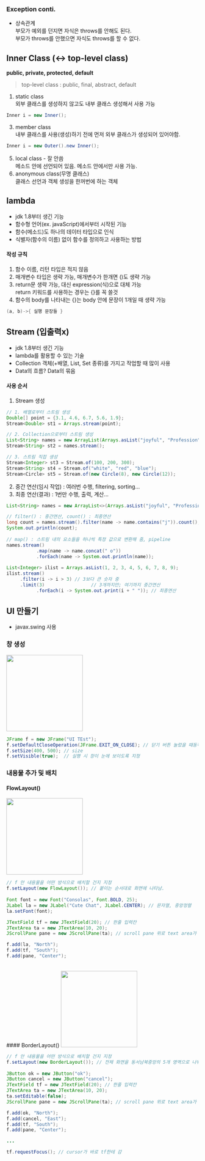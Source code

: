 ### Exception conti.
- 상속관계<br>
부모가 예외를 던지면 자식은 throws를 안해도 된다.<br>
부모가 throws를 안했으면 자식도 throws를 할 수 없다.

## Inner Class (<-> top-level class)
<b>public, private, protected, default</b>
> top-level class : public, final, abstract, default
1. static class<br>
  외부 클래스를 생성하지 않고도 내부 클래스 생성해서 사용 가능<br>
  ```java
  Inner i = new Inner();
  ```
3. member class<br>
  내부 클래스를 사용(생성)하기 전에 먼저 외부 클래스가 생성되어 있어야함.<br>
  ```java
  Inner i = new Outer().new Inner();
  ```
5. local class - 잘 안씀<br>
  메소드 안에 선언되어 있음. 메소드 안에서만 사용 가능.
7. anonymous class(무명 클래스)<br>
  클래스 선언과 객체 생성을 한꺼번에 하는 객체<br>

## lambda
- jdk 1.8부터 생긴 기능
- 함수형 언어(ex. javaScript)에서부터 시작된 기능
- 함수(메소드)도 하나의 데이터 타입으로 인식
- 식별자(함수의 이름) 없이 함수를 정의하고 사용하는 방법<br>

#### 작성 규칙
1. 함수 이름, 리턴 타입은 적지 않음
2. 매개변수 타입은 생략 가능, 매개변수가 한개면 ()도 생략 가능
3. return문 생략 가능, 대신 expression(식)으로 대체 가능<br>
  return 키워드를 사용하는 경우는 {}를 꼭 쓸것
4. 함수의 body를 나타내는 {}는 body 안에 문장이 1개일 때 생략 가능
```java
(a, b)->{ 실행 문장들 }
```

## Stream (입출력x)
- jdk 1.8부터 생긴 기능
- lambda를 활용할 수 있는 기술
- Collection 객체(+배열, List, Set 종류)를 가지고 작업할 때 많이 사용
- Data의 흐름? Data의 묶음

#### 사용 순서
1. Stream 생성<br>
  ```java
  // 1. 배열로부터 스트림 생성
  Double[] point = {3.1, 4.6, 6.7, 5.6, 1.9};
  Stream<Double> st1 = Arrays.stream(point);

  // 2. Collection으로부터 스트림 생성
  List<String> names = new ArrayList(Arrays.asList("joyful", "Profession", "jdk", "java"));
  Stream<String> st2 = names.stream();

  // 3. 스트림 직접 생성
  Stream<Integer> st3 = Stream.of(100, 200, 300);
  Stream<String> st4 = Stream.of("white", "red", "blue");
  Stream<Circle> st5 = Stream.of(new Circle(8), new Circle(12));
  ```
2. 중간 연산(임시 작업) : 여러번 수행, filtering, sorting...
3. 최종 연산(결과) : 1번만 수행, 출력, 계산...<br>
  ```java
  List<String> names = new ArrayList<>(Arrays.asList("joyful", "Profession", "jdk", "java"));
  
  // filter() : 중간연산, count() : 최종연산
  long count = names.stream().filter(name -> name.contains("j")).count();
  System.out.println(count);
		
  // map() : 스트림 내의 요소들을 하나씩 특정 값으로 변환해 줌, pipeline
  names.stream()
			 .map(name -> name.concat(" o"))
			 .forEach(name -> System.out.println(name));
       
  List<Integer> ilist = Arrays.asList(1, 2, 3, 4, 5, 6, 7, 8, 9);
  ilist.stream()
       .filter(i -> i > 3) // 3보다 큰 숫자 중
       .limit(3)		    	 // 3개까지만; 여기까지 중간연산
			 .forEach(i -> System.out.print(i + " ")); // 최종연산
  ```

## UI 만들기
- javax.swing 사용
### 창 생성
<img src="https://user-images.githubusercontent.com/77595685/181198514-a4109db2-04e5-4676-bf71-14c155141777.png" width=200px>
<br>

```java
JFrame f = new JFrame("UI TEst");
f.setDefaultCloseOperation(JFrame.EXIT_ON_CLOSE); // 닫기 버튼 눌렀을 때동작 지정. 프로그램 종료
f.setSize(400, 500); // size
f.setVisible(true);  // 실행 시 창이 눈에 보이도록 지정
```

### 내용물 추가 및 배치
#### FlowLayout()
<img src="https://user-images.githubusercontent.com/77595685/181200266-79fc3e00-315d-47b9-a21a-58be143636ea.png" width=200px>
<br>

```java
// f 안 내용물을 어떤 방식으로 배치할 건지 지정
f.setLayout(new FlowLayout()); // 붙이는 순서대로 화면에 나타남.
		
Font font = new Font("Consolas", Font.BOLD, 25);
JLabel la = new JLabel("Cute Chat", JLabel.CENTER); // 문자열, 중앙정렬
la.setFont(font);

JTextField tf = new JTextField(20); // 한줄 입력칸
JTextArea ta = new JTextArea(10, 20);
JScrollPane pane = new JScrollPane(ta); // scroll pane 위로 text area가 올라가게됨 

f.add(la, "North");
f.add(tf, "South");
f.add(pane, "Center");
```
<br>
#### BorderLayout()
<img src="https://user-images.githubusercontent.com/77595685/181202175-7dec3e0b-d94e-465f-aa70-a87964657090.png" width=200px>
<br>

```java
// f 안 내용물을 어떤 방식으로 배치할 건지 지정
f.setLayout(new BorderLayout()); // 전체 화면을 동서남북중앙의 5개 영역으로 나눠서 관리
		
JButton ok = new JButton("ok");
JButton cancel = new JButton("cancel");
JTextField tf = new JTextField(20); // 한줄 입력칸
JTextArea ta = new JTextArea(10, 20);
ta.setEditable(false);
JScrollPane pane = new JScrollPane(ta); // scroll pane 위로 text area가 올라가게됨 

f.add(ok, "North");
f.add(cancel, "East");
f.add(tf, "South");
f.add(pane, "Center");

...

tf.requestFocus(); // cursor가 바로 tf한테 감
```
